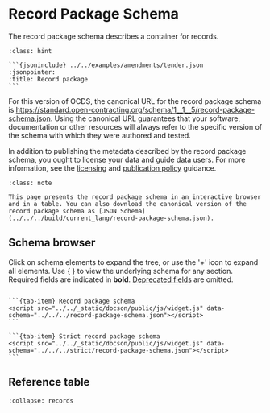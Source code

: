 # Record Package Schema

The record package schema describes a container for records.

````{admonition} Example
:class: hint

```{jsoninclude} ../../examples/amendments/tender.json
:jsonpointer:
:title: Record package
```
````

For this version of OCDS, the canonical URL for the record package schema is <https://standard.open-contracting.org/schema/1__1__5/record-package-schema.json>. Using the canonical URL guarantees that your software, documentation or other resources will always refer to the specific version of the schema with which they were authored and tested.

In addition to publishing the metadata described by the record package schema, you ought to license your data and guide data users. For more information, see the [licensing](../../guidance/publish.md#license-your-data) and [publication policy](../../guidance/publish.md#finalize-your-publication-policy) guidance.

```{admonition} Browsing the schema
:class: note

This page presents the record package schema in an interactive browser and in a table. You can also download the canonical version of the record package schema as [JSON Schema](../../../build/current_lang/record-package-schema.json).
```

## Schema browser

Click on schema elements to expand the tree, or use the '+' icon to expand all elements. Use { } to view the underlying schema for any section. Required fields are indicated in **bold**. [Deprecated fields](../../governance/deprecation) are omitted.

````{tab-set}

```{tab-item} Record package schema
<script src="../../_static/docson/public/js/widget.js" data-schema="../../../record-package-schema.json"></script>
```

```{tab-item} Strict record package schema
<script src="../../_static/docson/public/js/widget.js" data-schema="../../../strict/record-package-schema.json"></script>
```

````

## Reference table

```{jsonschema} ../../../build/current_lang/record-package-schema.json
:collapse: records
```
